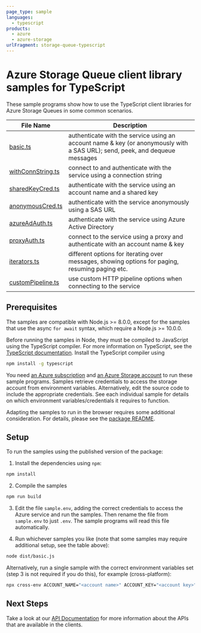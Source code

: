 ```yaml
---
page_type: sample
languages:
  - typescript
products:
  - azure
  - azure-storage
urlFragment: storage-queue-typescript
---
```


# Azure Storage Queue client library samples for TypeScript

These sample programs show how to use the TypeScript client libraries for Azure Storage Queues in some common scenarios.

| **File Name**                       | **Description**                                                                                                             |
| ----------------------------------- | --------------------------------------------------------------------------------------------------------------------------- |
| [basic.ts][basic]                   | authenticate with the service using an account name & key (or anonymously with a SAS URL); send, peek, and dequeue messages |
| [withConnString.ts][withconnstring] | connect to and authenticate with the service using a connection string                                                      |
| [sharedKeyCred.ts][sharedkeycred]   | authenticate with the service using an account name and a shared key                                                        |
| [anonymousCred.ts][anonymouscred]   | authenticate with the service anonymously using a SAS URL                                                                   |
| [azureAdAuth.ts][azureadauth]       | authenticate with the service using Azure Active Directory                                                                  |
| [proxyAuth.ts][proxyauth]           | connect to the service using a proxy and authenticate with an account name & key                                            |
| [iterators.ts][iterators]           | different options for iterating over messages, showing options for paging, resuming paging etc.                             |
| [customPipeline.ts][custompipeline] | use custom HTTP pipeline options when connecting to the service                                                             |

## Prerequisites

The samples are compatible with Node.js >= 8.0.0, except for the samples that use the async `for await` syntax, which require a Node.js >= 10.0.0.

Before running the samples in Node, they must be compiled to JavaScript using the TypeScript compiler. For more information on TypeScript, see the [TypeScript documentation][typescript]. Install the TypeScript compiler using

```bash
npm install -g typescript
```

You need [an Azure subscription][freesub] and [an Azure Storage account][azstorage] to run these sample programs. Samples retrieve credentials to access the storage account from environment variables. Alternatively, edit the source code to include the appropriate credentials. See each individual sample for details on which environment variables/credentials it requires to function.

Adapting the samples to run in the browser requires some additional consideration. For details, please see the [package README][package].

## Setup

To run the samples using the published version of the package:

1. Install the dependencies using `npm`:

```bash
npm install
```

2. Compile the samples

```bash
npm run build
```

3. Edit the file `sample.env`, adding the correct credentials to access the Azure service and run the samples. Then rename the file from `sample.env` to just `.env`. The sample programs will read this file automatically.

4. Run whichever samples you like (note that some samples may require additional setup, see the table above):

```bash
node dist/basic.js
```

Alternatively, run a single sample with the correct environment variables set (step 3 is not required if you do this), for example (cross-platform):

```bash
npx cross-env ACCOUNT_NAME="<account name>" ACCOUNT_KEY="<account key>" node dist/basic.js
```

## Next Steps

Take a look at our [API Documentation][apiref] for more information about the APIs that are available in the clients.

[anonymouscred]: https://github.com/Azure/azure-sdk-for-js/tree/master/sdk/storage/storage-queue/samples/typescript/src/anonymousCred.ts
[azureadauth]: https://github.com/Azure/azure-sdk-for-js/tree/master/sdk/storage/storage-queue/samples/typescript/src/azureAdAuth.ts
[basic]: https://github.com/Azure/azure-sdk-for-js/tree/master/sdk/storage/storage-queue/samples/typescript/src/basic.ts
[custompipeline]: https://github.com/Azure/azure-sdk-for-js/tree/master/sdk/storage/storage-queue/samples/typescript/src/customPipeline.ts
[iterators]: https://github.com/Azure/azure-sdk-for-js/tree/master/sdk/storage/storage-queue/samples/typescript/src/iterators.ts
[proxyauth]: https://github.com/Azure/azure-sdk-for-js/tree/master/sdk/storage/storage-queue/samples/typescript/src/proxyAuth.ts
[sharedkeycred]: https://github.com/Azure/azure-sdk-for-js/tree/master/sdk/storage/storage-queue/samples/typescript/src/sharedKeyCred.ts
[withconnstring]: https://github.com/Azure/azure-sdk-for-js/tree/master/sdk/storage/storage-queue/samples/typescript/src/withConnString.ts
[apiref]: https://docs.microsoft.com/javascript/api/@azure/storage-queue
[azstorage]: https://docs.microsoft.com/azure/storage/common/storage-account-overview
[freesub]: https://azure.microsoft.com/free/
[package]: https://github.com/Azure/azure-sdk-for-js/tree/master/sdk/storage/storage-queue/README.md
[typescript]: https://www.typescriptlang.org/docs/home.html
